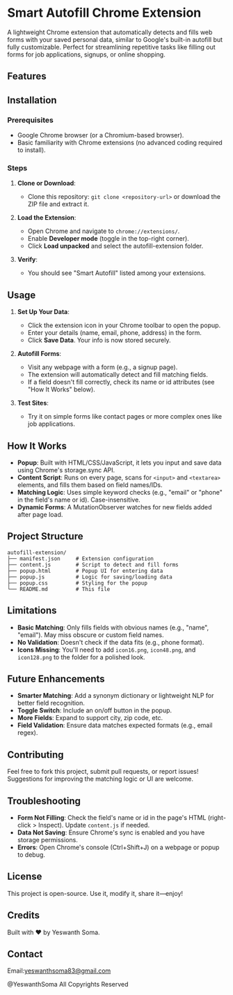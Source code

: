 # Smart Autofill Chrome Extension

A lightweight Chrome extension that automatically detects and fills web forms with your saved personal data, similar to Google's built-in autofill but fully customizable. Perfect for streamlining repetitive tasks like filling out forms for job applications, signups, or online shopping.

## Features



## Installation

### Prerequisites

* Google Chrome browser (or a Chromium-based browser).
* Basic familiarity with Chrome extensions (no advanced coding required to install).

### Steps

1. **Clone or Download**:
   * Clone this repository: `git clone <repository-url>` or download the ZIP file and extract it.

2. **Load the Extension**:
   * Open Chrome and navigate to `chrome://extensions/`.
   * Enable **Developer mode** (toggle in the top-right corner).
   * Click **Load unpacked** and select the autofill-extension folder.

3. **Verify**:
   * You should see "Smart Autofill" listed among your extensions.

## Usage

1. **Set Up Your Data**:
   * Click the extension icon in your Chrome toolbar to open the popup.
   * Enter your details (name, email, phone, address) in the form.
   * Click **Save Data**. Your info is now stored securely.

2. **Autofill Forms**:
   * Visit any webpage with a form (e.g., a signup page).
   * The extension will automatically detect and fill matching fields.
   * If a field doesn't fill correctly, check its name or id attributes (see "How It Works" below).

3. **Test Sites**:
   * Try it on simple forms like contact pages or more complex ones like job applications.

## How It Works

* **Popup**: Built with HTML/CSS/JavaScript, it lets you input and save data using Chrome's storage.sync API.
* **Content Script**: Runs on every page, scans for `<input>` and `<textarea>` elements, and fills them based on field names/IDs.
* **Matching Logic**: Uses simple keyword checks (e.g., "email" or "phone" in the field's name or id). Case-insensitive.
* **Dynamic Forms**: A MutationObserver watches for new fields added after page load.

## Project Structure

```
autofill-extension/
├── manifest.json     # Extension configuration
├── content.js        # Script to detect and fill forms
├── popup.html        # Popup UI for entering data
├── popup.js          # Logic for saving/loading data
├── popup.css         # Styling for the popup
└── README.md         # This file
```

## Limitations

* **Basic Matching**: Only fills fields with obvious names (e.g., "name", "email"). May miss obscure or custom field names.
* **No Validation**: Doesn't check if the data fits (e.g., phone format).
* **Icons Missing**: You'll need to add `icon16.png`, `icon48.png`, and `icon128.png` to the folder for a polished look.

## Future Enhancements

* **Smarter Matching**: Add a synonym dictionary or lightweight NLP for better field recognition.
* **Toggle Switch**: Include an on/off button in the popup.
* **More Fields**: Expand to support city, zip code, etc.
* **Field Validation**: Ensure data matches expected formats (e.g., email regex).

## Contributing

Feel free to fork this project, submit pull requests, or report issues! Suggestions for improving the matching logic or UI are welcome.

## Troubleshooting

* **Form Not Filling**: Check the field's name or id in the page's HTML (right-click > Inspect). Update `content.js` if needed.
* **Data Not Saving**: Ensure Chrome's sync is enabled and you have storage permissions.
* **Errors**: Open Chrome's console (Ctrl+Shift+J) on a webpage or popup to debug.

## License

This project is open-source. Use it, modify it, share it—enjoy!

## Credits

Built with ❤️ by Yeswanth Soma.

## Contact

Email:yeswanthsoma83@gmail.com

@YeswanthSoma
All Copyrights Reserved
